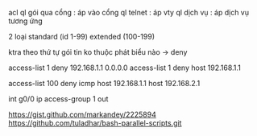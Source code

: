 acl
ql gói qua cổng : áp vào cổng
ql telnet : áp vty
ql dịch vụ : áp dịch vụ tương ứng

2 loại standard (id 1-99)
extended (100-199)

ktra
theo thứ tự
gói tin ko thuộc phát biểu nào -> deny


access-list 1 deny 192.168.1.1 0.0.0.0
access-list 1 deny host 192.168.1.1

access-list 100 deny icmp host 192.168.1.1 host 192.168.2.1

int g0/0
ip access-group 1 out

https://gist.github.com/markandey/2225894
https://github.com/tuladhar/bash-parallel-scripts.git
